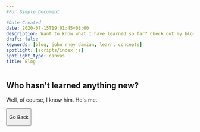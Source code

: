 ```yaml
---
#For Simple Document

#Date Created
date: 2020-07-15T19:01:45+08:00
description: Want to know what I have learned so far? Check out my blog in which I discuss my thoughts on concepts that I find interesting.
draft: false
keywords: [blog, john rhey damian, learn, concepts]
spotlight: [scripts/index.js]
spotlight_type: canvas
title: Blog
---
```


<section>

# Who hasn't learned anything new?
Well, of course, I know him. He's me.  
  
<button type='button' onclick='javascript:history.back()'>
    <span class='fas fa-chevron-left'></span>
    <p>Go Back</p>
</button>
</section>
